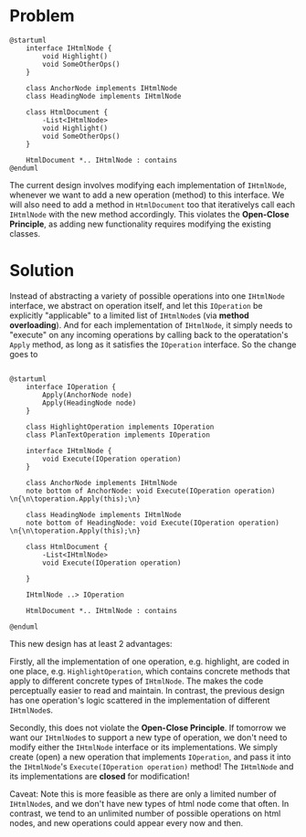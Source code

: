 ﻿
# Problem

```plantuml
@startuml
    interface IHtmlNode {
        void Highlight()
        void SomeOtherOps()
    }

    class AnchorNode implements IHtmlNode
    class HeadingNode implements IHtmlNode

    class HtmlDocument {
        -List<IHtmlNode>
        void Highlight() 
        void SomeOtherOps()
    }

    HtmlDocument *.. IHtmlNode : contains
@enduml
```

The current design involves modifying each implementation of ```IHtmlNode```, whenever we want to add a new operation (method) to this interface. We will also need to add a method in ```HtmlDocument``` too that iterativelys call each ```IHtmlNode``` with the new method accordingly.
This violates the **Open-Close Principle**, as adding new functionality requires modifying the existing classes.

# Solution

Instead of abstracting a variety of possible operations into one ```IHtmlNode``` interface, we abstract on operation itself, and let this ```IOperation``` be explicitly "applicable" to a limited list of ```IHtmlNode```s (via **method overloading**). And for each implementation of ```IHtmlNode```, it simply needs to "execute" on any incoming operations by calling back to the operatation's ```Apply``` method, as long as it satisfies the ```IOperation``` interface. So the change goes to

```plantuml

@startuml
    interface IOperation {
        Apply(AnchorNode node)
        Apply(HeadingNode node)
    }

    class HighlightOperation implements IOperation
    class PlanTextOperation implements IOperation

    interface IHtmlNode {
        void Execute(IOperation operation)
    }

    class AnchorNode implements IHtmlNode 
    note bottom of AnchorNode: void Execute(IOperation operation) \n{\n\toperation.Apply(this);\n}

    class HeadingNode implements IHtmlNode 
    note bottom of HeadingNode: void Execute(IOperation operation) \n{\n\toperation.Apply(this);\n}

    class HtmlDocument {
        -List<IHtmlNode>
        void Execute(IOperation operation) 
        
    }

    IHtmlNode ..> IOperation

    HtmlDocument *.. IHtmlNode : contains

@enduml
```

This new design has at least 2 advantages: 

Firstly, all the implementation of one operation, e.g. highlight, are coded in one place, e.g. ```HighlightOperation```, which contains concrete methods that apply to different concrete types of ```IHtmlNode```. The makes the code perceptually easier to read and maintain. In contrast, the previous design has one operation's logic scattered in the implementation of different ```IHtmlNode```s.

Secondly, this does not violate the **Open-Close Principle**. If tomorrow we want our ```IHtmlNode```s to support a new type of operation, we don't need to modify either the ```IHtmlNode``` interface or its implementations. We simply create (open) a new operation that implements ```IOperation```, and pass it into the ```IHtmlNode```'s ```Execute(IOperation operation)``` method! The ```IHtmlNode``` and its implementations are **closed** for modification!

Caveat: Note this is more feasible as there are only a limited number of ```IHtmlNode```s, and we don't have new types of html node come that often. In contrast, we tend to an unlimited number of possible operations on html nodes, and new operations could appear every now and then.